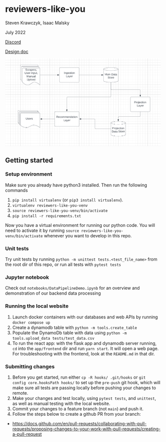 # reviewers-like-you
Steven Krawczyk, Isaac Malsky

July 2022

[Discord](https://discord.com/channels/1001211644745109537/1001211645252616224)

[Design doc](https://docs.google.com/document/d/1sPTaOpxOl5q8VmGsr-TLnwGrpLGtXugPjhlEqxvhL1Q/edit)

![image info](./images/SystemDesign.png)

## Getting started

### Setup environment

Make sure you already have python3 installed. Then run the following commands
1. `pip install virtualenv` (or `pip3 install virtualenv`).
2. `virtualenv reviewers-like-you-venv`
3. `source reviewers-like-you-venv/bin/activate`
4. `pip install -r requirements.txt`

Now you have a virtual environment for running our python code. You will need to activate it by running `source reviewers-like-you-venv/bin/activate` whenever you want to develop in this repo.

### Unit tests

Try unit tests by running `python -m unittest tests.<test_file_name>` from the root dir of this repo, or run all tests with `pytest tests` 

### Jupyter notebook

Check out `notebooks/DataPipelineDemo.ipynb` for an overview and demonstration of our backend data processing

### Running the local website

1. Launch docker containers with our databases and web APIs by running `docker compose up`
2. Create a dynamodb table with `python -m tools.create_table`
3. Populate the DynamoDb table with data using `python -m tools.upload_data tests/test_data.csv`
4. To run the react app: with the flask app and dynamodb server running, `cd` into the `app/frontend` dir and run `yarn start`. It will open a web page. For troubleshooting with the frontend, look at the `README.md` in that dir.

### Submitting changes

1. Before you get started, run either `cp -R hooks/ .git/hooks` or `git config core.hooksPath hooks/` to set up the `pre-push` git hook, which will make sure all tests are passing locally before pushing your changes to remote.
2. Make your changes and test locally, using `pytest tests`, and `unittest`, as well as manual testing with the local website.
3. Commit your changes to a feature branch (not `main`) and push it.
4. Follow the steps below to create a github PR from your branch:  
 * https://docs.github.com/en/pull-requests/collaborating-with-pull-requests/proposing-changes-to-your-work-with-pull-requests/creating-a-pull-request

